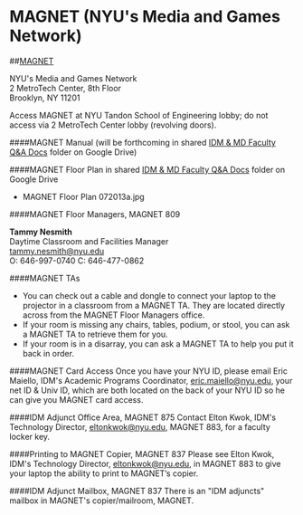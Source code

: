 # MAGNET (NYU's Media and Games Network)

##[MAGNET](http://magnet.nyu.edu)

NYU's Media and Games Network<br>
2 MetroTech Center, 8th Floor<br>
Brooklyn, NY 11201

Access MAGNET at NYU Tandon School of Engineering lobby; do not access via 2 MetroTech Center lobby (revolving doors).

####MAGNET Manual (will be forthcoming in shared [IDM & MD Faculty Q&A Docs](https://drive.google.com/open?id=0B3GbS-Wqk2AHNUhHdkswemxud2c) folder on Google Drive)

####MAGNET Floor Plan in shared [IDM & MD Faculty Q&A Docs](https://drive.google.com/open?id=0B3GbS-Wqk2AHNUhHdkswemxud2c) folder on Google Drive
* MAGNET Floor Plan 072013a.jpg

####MAGNET Floor Managers, MAGNET 809

**Tammy Nesmith**<br>
Daytime Classroom and Facilities Manager<br>
tammy.nesmith@nyu.edu<br>
O: 646-997-0740 C: 646-477-0862

####MAGNET TAs
* You can check out a cable and dongle to connect your laptop to the projector in a classroom from a MAGNET TA. They are located directly across from the MAGNET Floor Managers office.
* If your room is missing any chairs, tables, podium, or stool, you can ask a MAGNET TA to retrieve them for you.
* If your room is in a disarray, you can ask a MAGNET TA to help you put it back in order.

####MAGNET Card Access 
Once you have your NYU ID, please email Eric Maiello, IDM's Academic Programs Coordinator, eric.maiello@nyu.edu,  your net ID & Univ ID, which are both located on the back of your NYU ID so he can give you MAGNET card access.

####IDM Adjunct Office Area, MAGNET 875
Contact Elton Kwok, IDM's Technology Director, eltonkwok@nyu.edu, MAGNET 883, for a faculty locker key.

####Printing to MAGNET Copier, MAGNET 837
Please see Elton Kwok, IDM's Technology Director, eltonkwok@nyu.edu, in MAGNET 883 to give your laptop the ability to print to MAGNET’s copier.

####IDM Adjunct Mailbox, MAGNET 837
There is an "IDM adjuncts" mailbox in MAGNET's copier/mailroom, MAGNET.



